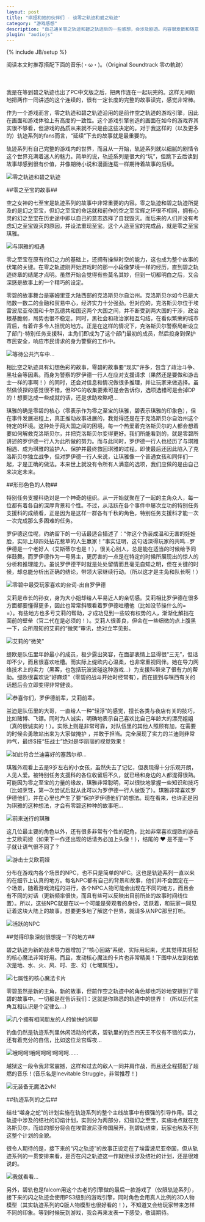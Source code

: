 ```yaml
---
layout: post
title: "琪娅和她的伙伴们 - 谈零之轨迹和碧之轨迹"
category: "游戏感想"
description: "自己通关零之轨迹和碧之轨迹后的一些感想，会涉及剧透。内容很发散和随意，适宜回顾或了解轨迹系列，欢迎阅读和分享。"
plugin: "audiojs"
---
```

{% include JB/setup %}

阅读本文时推荐搭配下面的音乐(・ω・)。（Original Soundtrack 零の軌跡）

<div class="post_display" style="height:24px;">
    <audio src="http://Boplink.tk/?shareid=657964533&uk=4230941808.mp3" preload="auto" loop></audio>
</div>

我是在等到碧之轨迹也出了PC中文版之后，把两作连在一起玩完的。这样无间断地把两作一同讲述的这个连续的，很有一定长度的完整的故事读完，感觉非常棒。

作为一个游戏而言，零之轨迹和碧之轨迹沿用的是前作空之轨迹的游戏引擎，因此在画面和游戏体验上有高度的一致性。这个游戏引擎创造的画面在如今的游戏界其实很不够看，但游戏的品质从来就不只是由这些决定的。对于我这样的（以及更多的）轨迹系列的fans而言，“延续”下去的故事就是最重要的。

轨迹系列有自己完整的游戏内的世界，而且从一开始，轨迹系列就以细腻的剧情令这个世界充满着迷人的魅力。简单的说，轨迹系列是很大的“坑”，但跳下去后读到故事却感到很有价值，并像期待小说和漫画连载一样期待着故事的后续。

![零之轨迹和碧之轨迹][img_kiseki_logos]

##零之至宝的故事##

空之女神的七至宝是轨迹系列的故事中非常重要的内容。零之轨迹和碧之轨迹所提及的是幻之至宝，但幻之至宝的命运就和前作的空之至宝辉之环很不相同，拥有心灵的幻之至宝在历史途中即以自己的意志选择了自我毁灭。而后来的人们并没有考虑幻之至宝毁灭的原因，并设法重现至宝。这个人造至宝的完成品，就是零之至宝琪雅。

![与琪雅的相遇][img_kea_meet]

零之至宝在原有的幻之力的基础上，还拥有操纵时空的能力，这也成为整个故事的伏笔的关键。在零之轨迹刚开始游戏时的那一小段像梦境一样的经历，直到碧之轨迹终章的结尾才点明。虽然开始会觉得有些莫名其妙，但到一切都明白之后，又会深感是故事上的一个精巧的设定。

零碧的故事舞台是塞姆里亚大陆西部的克洛斯贝尔自治州。克洛斯贝尔如今已是大陆数一数二的金融和贸易中心，经济实力十分强劲。但对应的，克洛斯贝尔位于埃雷波尼亚帝国和卡尔瓦德共和国这两个大国之间，并不断受到两大国的干涉，政治根基脆弱，局势也很不稳定。同时，黑社会和政治家相互勾结，在看似繁荣的城市背后，有着许多令人担忧的地方。正是在这样的情况下，克洛斯贝尔警察局新设立了部门-特别任务支援科，主角们即成为了这个部门最初的成员，然后投身到保护市民安全，响应市民请求的身为警察的工作中。

![等待公共汽车中...][img_bus_waiting]

相比空之轨迹具有幻想色彩的故事，零碧的故事要“现实”许多，包含了政治斗争、黑社会等因素。而身为警察的罗伊德一行人在应对支援请求（果然还是要做和游击士一样的事啊！）的同时，还会对信息和情况做很多推理，并让玩家来做选择。虽然做侦探的感觉很不错，但RPG的收集要素可是会告诉你，选项选错可是会掉DP的！想要达成一些成就的话，还是求助攻略吧...

琪雅的确是零碧的核心（零表示作为零之至宝的琪雅，碧表示琪雅的印象色），但在事件发展进程上，真正推动故事进展的，我觉得还是在于克洛斯贝尔自治州这个特定的环境。这种处于两大国之间的困境，每一个热爱着克洛斯贝尔的人都会想着要如何解救克洛斯贝尔，并把克洛斯贝尔变得更好。我们所能看到的，就是零碧所讲述的罗伊德一行人为此所做的努力。而与此同时，罗伊德一行人也经历了与琪雅相遇、成为琪雅的监护人、保护并最终救回琪雅的过程。即使最后还因此陷入了克洛斯贝尔独立战争，但对罗伊德一行人来说，让琪雅像一个普通女孩和同伴们一起，才是正确的做法。本来世上就没有令所有人满意的选项，我们应做的是由自己来决定未来。

##形形色色的人物##

特别任务支援科绝对是一个神奇的组织。从一开始就聚在了一起的主角众人，每一位都有着各自的深厚背景和个性。不过，从活跃在各个事件中屡次立功的特别任务支援科的成绩看，正是因为是这样一群各有千秋的角色，特别任务支援科才能一次一次完成那么多困难的任务。

罗伊德这位呢，约纳留下的一句话最适合描述了：“你这个伪装成温和无害的娃娃脸，实际上却四处拈花惹草的人生赢家！”事实证明，这句话深得玩家的共鸣...罗伊德是一个老好人（艾斯蒂尔也是！），很关心别人，总是能在适当的时候给予同伴鼓舞。而罗伊德作为一号男主，更厉害的一点是在特定的时候所展现出的惊人的分析和推理能力。虽说罗伊德平时就是处处留情而且毫无自知之明，但在关键的时候，却总能分析出正确的结论，带领大家继续行动。（所以这才是主角和队长啊！）

![零碧中最受玩家喜欢的台词-出自罗伊德][img_lloyd_impression]

艾莉是市长的孙女，身为大小姐却给人平易近人的亲切感。艾莉相比罗伊德在很多方面都要懂得更多，因此也常常斜眼看着罗伊德吐槽他（比如没节操什么的= =）。有些地方也多亏艾莉的帮助，才成功见到一些较有权势的人，渐渐化解挡在面前的壁垒（官二代在是必须的！）。艾莉人很善良，但会在一些细微的点上腹黑一下，众所周知的艾莉的“微笑”审讯，绝对立竿见影。

![艾莉的“微笑”][img_elie_impression]

缇欧是队伍里年龄最小的成员，极少露出笑容，在面部表情上显得很“三无”，但话却不少，而且很喜欢吐槽。而实际上缇欧内心温柔，也非常重视同伴。她在导力网络技术上的实力（黑客，也包括玩波波碰这种游戏...）为支援科带来了很有力的帮助。缇欧很喜欢说“好麻烦”（零碧的战斗开始时经常有），而在提到与咪西有关的话题后会立即变得非常健谈。

![恭喜你们，罗伊德前辈，艾莉前辈。][img_tio_impression]

兰迪是队伍里的大哥，一直给人一种“轻浮”的感觉，擅长各类与夜店有关的技巧，比如赌博、飞镖。同时为人诚实，明确地表示自己喜欢比自己年龄大的漂亮姐姐（真的很诚实的！）。实际上则是非常可靠，对队伍里的其他人照顾有加，在需要的时候会勇敢站出来为大家做掩护
，并敢于担当。完全展现了实力的兰迪则非常帅气，最终S技“狂战士”绝对是华丽丽的视觉效果！

![如此符合兰迪喜好的塞茜尔却...][img_randy_impression]

琪雅外观看上去是9岁左右的小女孩，虽然失去了记忆，但表现得十分乐观开朗，人见人爱。被特别任务支援科的各位收留后不久，就已经和身边的人都混得很熟。可能因为零之至宝的力量的缘故，琪雅非常聪明，可以很快地掌握一些知识和技巧（比如烹饪，第一次尝试后就从此可以为罗伊德一行人做饭了）。琪雅非常喜欢罗伊德他们，并在心里也产生了要“保护罗伊德他们”的想法。现在看来，也许正是因为琪雅的这种想法，才会有零碧这种种的故事吧...

![前来送行的琪雅][img_kea_impression]

这几位最主要的角色以外，还有很多非常有个性的配角，比如非常喜欢缇欧的游击士艾欧莉娅（如果下一作还出现的话请务必加上头像！），结尾的 ❤ 是不是一下子就让语气很不同了？

![游击士艾欧莉娅][img_others_impression_1]

分布在游戏内各个场景的NPC，也不只是简单的NPC。这也是轨迹系列一直以来的在细节上认真的地方。每名NPC都有自己的背景和故事，他们并不会固定在一个场景，随着游戏流程的进行，各个NPC人物可能会出现在不同的地方，而且会有不同的对话（更新频率很快，而且有些可以反映出目前所处的故事时间线位置）。所以，这些NPC就是在以一个可能是旁观者的身份，活跃着，和玩家一同见证着这块大陆上的故事。想要更多地了解这个世界，就请多从NPC那里打听。

![活跃的NPC][img_others_impression_2]

##觉得印象深刻很想提一下的地方##

碧之轨迹为新的战术导力器增加了“核心回路”系统，实际用起来，尤其觉得其搭配的核心魔法非常好用。而且，发动核心魔法的卡片也非常精美！下图中从左到右依次是地、水、火、风、时、空、幻（七曜属性）。

![七属性的核心魔法卡片][img_seven_cards]

零碧虽然是新的主角，新的故事，但前作空之轨迹中的角色却也巧妙地安排到了零碧的故事中。一切都是在告诉我们：这就是你熟悉的轨迹中的世界！（所以历代主角互相认识是个定律么...）

![几个拥有相同朋友的人的愉快的闲聊][img_familiar_friends]

钓鱼仍然是轨迹系列里休闲活动的代表，碧轨里的钓杰四天王不仅有不错的实力，还有着充分的自信，比如这位龙宫辉夜...

![哦呵呵!哦呵呵呵!呵呵呵……][img_fishing_special]

越狱这一段令我非常震撼，这样和过去的敌人一同并肩作战，而且还全程搭配了超燃的音乐！(音乐名是Inevitable Struggle，非常推荐！)

![无装备无魔法2vN!][img_prison_break]

##轨迹系列的之后##

结社“噬身之蛇”的计划实施在轨迹系列的整个主线故事中有很强的引导作用。碧之轨迹中涉及的结社的幻焰计划，实则分为两部分，幻指幻之至宝，实施地点就在克洛斯贝尔，而焰的部分将会在埃雷波尼亚帝国展开。到碧轨结束，玩家也触及不到这整个计划的全貌。

很令人期待的是，接下来的“闪之轨迹”的故事正设定在了埃雷波尼亚帝国，但从轨迹系列的一贯安排来看，是否在闪之轨迹这一作就继续涉及结社的计划，还是很难说的。

![我就看看...][img_tio_sd]

另外，碧轨也是falcom用这个古老的引擎做的最后一款游戏了（仅限轨迹系列），接下来的闪之轨迹会使用PS3级别的游戏引擎，同时角色会用真人比例的3D人物模型（其实轨迹系列的Q版人物模型也很好看的！），不知道又会给玩家带来怎样不同的印象。等到时候玩到游戏，我会再来发表一下感受，敬请期待。

[img_kiseki_logos]: {{POSTS_IMG_PATH}}/201306/kiseki_logos.jpg "零之轨迹和碧之轨迹"
[img_kea_meet]: {{POSTS_IMG_PATH}}/201306/kea_meet.jpg "与琪雅的相遇"
[img_bus_waiting]: {{POSTS_IMG_PATH}}/201306/bus_waiting.jpg "等待公共汽车中..."
[img_lloyd_impression]: {{POSTS_IMG_PATH}}/201306/lloyd_impression.jpg "零碧中最受玩家喜欢的台词-出自罗伊德"
[img_elie_impression]: {{POSTS_IMG_PATH}}/201306/elie_impression.jpg "艾莉的“微笑”"
[img_tio_impression]: {{POSTS_IMG_PATH}}/201306/tio_impression.jpg "恭喜你们，罗伊德前辈，艾莉前辈。"
[img_randy_impression]: {{POSTS_IMG_PATH}}/201306/randy_impression.jpg "如此符合兰迪喜好的塞茜尔却..."
[img_kea_impression]: {{POSTS_IMG_PATH}}/201306/kea_impression.jpg "前来送行的琪雅"
[img_others_impression_1]: {{POSTS_IMG_PATH}}/201306/others_impression_1.jpg "游击士艾欧莉娅"
[img_others_impression_2]: {{POSTS_IMG_PATH}}/201306/others_impression_2.jpg "活跃的NPC"
[img_seven_cards]: {{POSTS_IMG_PATH}}/201306/seven_cards.jpg "七属性的核心魔法卡片"
[img_familiar_friends]: {{POSTS_IMG_PATH}}/201306/familiar_friends.jpg "几个拥有相同朋友的人的愉快的闲聊"
[img_fishing_special]: {{POSTS_IMG_PATH}}/201306/fishing_special.jpg "哦呵呵!哦呵呵呵!呵呵呵……"
[img_prison_break]: {{POSTS_IMG_PATH}}/201306/prison_break.jpg "无装备无魔法2vN!"
[img_tio_sd]: {{POSTS_IMG_PATH}}/201306/tio_sd.jpg "我就看看..."